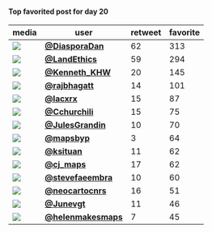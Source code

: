 #### Top favorited post for day 20
| media                                               | user                                           |   retweet |   favorite |
|-----------------------------------------------------|------------------------------------------------|-----------|------------|
| ![](http://pbs.twimg.com/media/EnQzzKKW4AE3nKv.jpg) | **[@DiasporaDan](https://t.co/yrRrjJ6U7k)**    |        62 |        313 |
| ![](http://pbs.twimg.com/media/EnRcFWqWMAIpqOg.jpg) | **[@LandEthics](https://t.co/rqhTtJmGDs)**     |        59 |        294 |
| ![](http://pbs.twimg.com/media/EnRuQ-GVQAY40hn.jpg) | **[@Kenneth_KHW](https://t.co/AWwboLGp7M)**    |        20 |        145 |
| ![](http://pbs.twimg.com/media/EnRswBNVEAEqBmu.jpg) | **[@rajbhagatt](https://t.co/exlUo0wIFm)**     |        14 |        101 |
| ![](http://pbs.twimg.com/media/EnP4SPoXEAAP3J4.jpg) | **[@lacxrx](https://t.co/psnswDbCnh)**         |        15 |         87 |
| ![](http://pbs.twimg.com/media/EnSAwb5XEAgOG2u.jpg) | **[@Cchurchili](https://t.co/uUpLrf468n)**     |        15 |         75 |
| ![](http://pbs.twimg.com/media/Em7m0Q0XcAEJky9.png) | **[@JulesGrandin](https://t.co/eAfdn5Hic0)**   |        10 |         70 |
| ![](http://pbs.twimg.com/media/EnQjfXGXYAEcCoM.jpg) | **[@mapsbyp](https://t.co/LN6Oqv8sqI)**        |         3 |         64 |
| ![](http://pbs.twimg.com/media/EnQIytqUcAEqCn9.jpg) | **[@ksituan](https://t.co/9CdnGHfSFH)**        |        11 |         62 |
| ![](http://pbs.twimg.com/media/EnRCk1cW8AAEetH.jpg) | **[@cj_maps](https://t.co/G1v8eivXVe)**        |        17 |         62 |
| ![](http://pbs.twimg.com/media/EnQd-PMW4AIoZkN.jpg) | **[@stevefaeembra](https://t.co/vQhDDZtfqB)**  |        10 |         60 |
| ![](http://pbs.twimg.com/media/EnQJewXW8AIBc7K.png) | **[@neocartocnrs](https://t.co/PDxp1iLuoJ)**   |        16 |         51 |
| ![](http://pbs.twimg.com/media/EnQKQJAXUAE0lIo.jpg) | **[@Junevgt](https://t.co/Zv8XL0EOi5)**        |        11 |         46 |
| ![](http://pbs.twimg.com/media/EnSoL4uXYAQdJGL.jpg) | **[@helenmakesmaps](https://t.co/x2fVA6okzQ)** |         7 |         45 |
 
